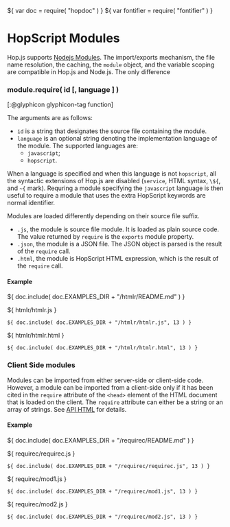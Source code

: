 ${ var doc = require( "hopdoc" ) }
${ var fontifier = require( "fontifier" ) }

HopScript Modules
=================

Hop.js supports [Nodejs Modules](https://nodejs.org/api/modules.html).
The import/exports mechanism, the file name resolution, the caching,
the `module` object, and the variable scoping are compatible in Hop.js and
Node.js. The only difference


### module.require( id [, language ] ) ###
[:@glyphicon glyphicon-tag function]

The arguments are as follows:

 * `id` is a string that designates the source file containing the module.
 * `language` is an optional string denoting the implementation language
 of the module. The supported languages are:
   * `javascript`;
   * `hopscript`.
   
When a language is specified and when this language is not `hopscript`,
all the syntactic extensions of Hop.js are disabled (`service`, HTML syntax,
`\${`, and `~{` mark). Requring a module specifying the `javascript` language
is then useful to require a module that uses the extra HopScript keywords
are normal identifier.

Modules are loaded differently depending on their source file suffix.

 * `.js`, the module is source file module. It is loaded as plain source
 code. The value returned by `require` is the `exports` module property.
 * `.json`, the module is a JSON file. The JSON object is parsed is the
 result of the `require` call.
 * `.html`, the module is HopScript HTML expression, which is the result
 of the `require` call.

#### Example ####

${ doc.include( doc.EXAMPLES_DIR + "/htmlr/README.md" ) }

${ <span class="label label-info">htmlr/htmlr.js</span> }

```hopscript
${ doc.include( doc.EXAMPLES_DIR + "/htmlr/htmlr.js", 13 ) }
```

${ <span class="label label-info">htmlr/htmlr.html</span> }

```hopscript
${ doc.include( doc.EXAMPLES_DIR + "/htmlr/htmlr.html", 13 ) }
```


### Client Side modules ###

Modules can be imported from either server-side or client-side code.
However, a module can be imported from a client-side only if it
has been cited in the `require` attribute of the `<head>` element
of the HTML document that is loaded on the client. The `require` attribute
can either be a string or an array of strings. See [API HTML](01-html.html)
for details.

#### Example ####

${ doc.include( doc.EXAMPLES_DIR + "/requirec/README.md" ) }

${ <span class="label label-info">requirec/requirec.js</span> }

```hopscript
${ doc.include( doc.EXAMPLES_DIR + "/requirec/requirec.js", 13 ) }
```

${ <span class="label label-info">requirec/mod1.js</span> }

```hopscript
${ doc.include( doc.EXAMPLES_DIR + "/requirec/mod1.js", 13 ) }
```

${ <span class="label label-info">requirec/mod2.js</span> }

```hopscript
${ doc.include( doc.EXAMPLES_DIR + "/requirec/mod2.js", 13 ) }
```

